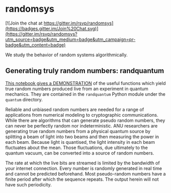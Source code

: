 # randomsys

[![Join the chat at https://gitter.im/rsvp/randomsys](https://badges.gitter.im/Join%20Chat.svg)](https://gitter.im/rsvp/randomsys?utm_source=badge&utm_medium=badge&utm_campaign=pr-badge&utm_content=badge)

We study the behavior of random systems algorithmically.

## Generating truly random numbers: randquantum

[This notebook gives a DEMONSTRATION](https://github.com/rsvp/randomsys/blob/master/quantum/randquantum-demo.ipynb) 
of the useful functions which yield true random numbers produced live from an
experiment in quantum mechanics. They are contained in the `randquantum` Python
module under the `quantum` directory.

Reliable and unbiased random numbers are needed for a range of applications
from numerical modeling to cryptographic communications. While there are
algorithms that can generate pseudo random numbers, they can never be
perfectly random nor indeterministic. ANU researchers are generating true
random numbers from a physical quantum source by splitting a beam of light
into two beams and then measuring the power in each beam. Because light is
quantised, the light intensity in each beam fluctuates about the mean. Those
fluctuations, due ultimately to the quantum vacuum, can be converted into a
source of random numbers.

The rate at which the live bits are streamed is limited by the bandwidth of
your internet connection. Every number is randomly generated in real time and
cannot be predicted beforehand. Most pseudo-random numbers have a finite
period after which the sequence repeats. The output herein will not have such
periodicity.

